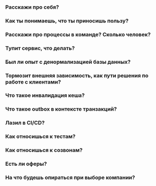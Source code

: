 ### Расскажи про себя?
### Как ты понимаешь, что ты приносишь пользу?
### Расскажи про процессы в команде? Сколько человек?
### Тупит сервис, что делать?
### Был ли опыт с денормализацией базы данных?
### Тормозит внешняя зависимость, как пути решения по работе с клиентами?
### Что такое инвалидация кеша?
### Что такое outbox в контексте транзакций?
### Лазил в CI/CD?
### Как относишься к тестам?
### Как относишься к созвонам?
### Есть ли оферы?
### На что будешь опираться при выборе компании?